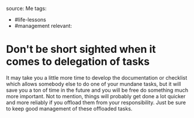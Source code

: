 source: Me
tags:
- #life-lessons 
- #management 
relevant:

# Don't be short sighted when it comes to delegation of tasks

It may take you a little more time to develop the documentation or checklist which allows somebody else to do one of your mundane tasks, but it will save you a ton of time in the future and you will be free do something much more important. Not to mention, things will probably get done a lot quicker and more reliably if you offload them from your responsibility. Just be sure to keep good management of these offloaded tasks.
